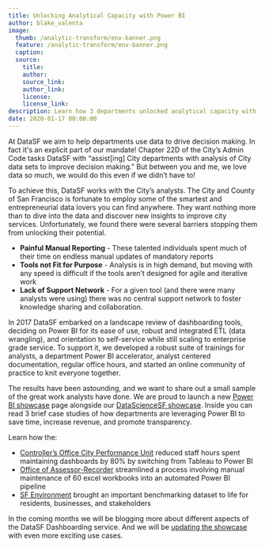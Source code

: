 ```yaml
---
title: Unlocking Analytical Capacity with Power BI
author: blake_valenta
image:
  thumb: /analytic-transform/env-banner.png
  feature: /analytic-transform/env-banner.png
  caption:
  source:
    title:
    author:
    source_link:
    author_link:
    license:
    license_link:
description: Learn how 3 departments unlocked analytical capacity with PowerBI.
date: 2020-01-17 00:00:00
---
```


At DataSF we aim to help departments use data to drive decision making. In fact it's an explicit part of our mandate\! Chapter 22D of the City’s Admin Code tasks DataSF with “assist\[ing\] City departments with analysis of City data sets to improve decision making.” But between you and me, we love data so much, we would do this even if we didn’t have to\!

To achieve this, DataSF works with the City’s analysts. The City and County of San Francisco is fortunate to employ some of the smartest and entrepreneurial data lovers you can find anywhere. They want nothing more than to dive into the data and discover new insights to improve city services. Unfortunately, we found there were several barriers stopping them from unlocking their potential.

* **Painful Manual Reporting** - These talented individuals spent much of their time on endless manual updates of mandatory reports
* **Tools not Fit for Purpose** - Analysis is in high demand, but moving with any speed is difficult if the tools aren’t designed for agile and iterative work
* **Lack of Support Network** - For a given tool (and there were many analysts were using) there was no central support network to foster knowledge sharing and collaboration.

In 2017 DataSF embarked on a landscape review of dashboarding tools, deciding on Power BI for its ease of use, robust and integrated ETL (data wrangling), and orientation to self-service while still scaling to enterprise grade service. To support it, we developed a robust suite of trainings for analysts, a department Power BI accelerator, analyst centered documentation, regular office hours, and started an online community of practice to knit everyone together.

The results have been astounding, and we want to share out a small sample of the great work analysts have done. We are proud to launch a new [Power BI showcase](/showcase/powerbi/) page alongside our [DataScienceSF showcase](/showcase/datascience/). Inside you can read 3 brief case studies of how departments are leveraging Power BI to save time, increase revenue, and promote transparency.

Learn how the:

* [Controller’s Office City Performance Unit](/showcase/powerbi/city-performance-scorecards/) reduced staff hours spent maintaining dashboards by 80% by switching from Tableau to Power BI
* [Office of Assessor-Recorder](https://chosen-rail.cloudvent.net/showcase/powerbi/appraiser-workload-report/) streamlined a process involving manual maintenance of 60 excel workbooks into an automated Power BI pipeline
* [SF Environment](https://chosen-rail.cloudvent.net/showcase/powerbi/energy-performance-report/) brought an important benchmarking dataset to life for residents, businesses, and stakeholders

In the coming months we will be blogging more about different aspects of the DataSF Dashboarding service. And we will be [updating the showcase](/showcase/powerbi/) with even more exciting use cases.